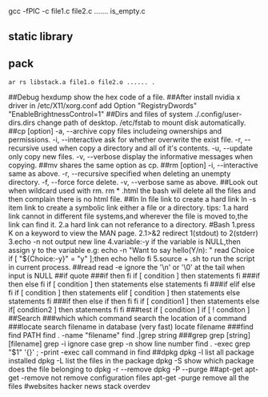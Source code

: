 ## 
   gcc -fPIC -c file1.c file2.c ....... is_empty.c
## static library
## pack
    ar rs libstack.a file1.o file2.o ...... .
##Debug
    hexdump show the hex code of a file.
##After install nvidia x driver
    in /etc/X11/xorg.conf add
    Option "RegistryDwords" "EnableBrightnessControl=1"
##Dirs and files of system
    ./.config/user-dirs.dirs change path of desktop.
    /etc/fstab to mount disk automatically.
##cp [option]
    -a, --archive      copy files includeing ownerships and permissions.
    -i, --interactive  ask for whether overwrite the exist file.
    -r, --recursive    used when copy a directory and all of it's contents.
    -u, --update       only copy new files. 
    -v, --verbose      display the informative messages when copying.
##mv shares the same option as cp.
##rm [option]
    -i, --interactive  same as above.
    -r, --recursive    specified when deleting an unempty directory.
    -f, --force        force delete.
    -v, --verbose      same as above.
##Look out when wildcard used with rm.
    rm * .html
    the bash will delete all the files and then complain there is no html file.
##ln
    ln file link     to create a hard link
    ln -s item link  to create a symbolic link either a file or a directory.
    tips:
        1.a hard link cannot in different file systems,and wherever the file is moved to,the link can find it.
        2.a hard link can not referance to a directory.
#Bash
    1.press K on a keyword to view the MAN page.
    2.1>&2 redirect 1(stdout) to 2(stderr)
    3.echo -n not output new line
    4.variable:-y  if the variable is NULL,then assign y to the variable
        e.g:
        echo -n "Want to say hello(Y/n): "
        read Choice
        if [ "${Choice:-y}" = "y" ];then
            echo hello
        fi
    5.source + .sh to run the script in current process.
##read
    read -e ignore the '\n' or '\0' at the tail when input is NULL
##if quote
###if then fi
    if [ condition ]
    then
        statements
    fi
###if then else fi
    if [ condition ]
    then
        statements
    else
        statements
    fi
###if elif else fi
    if [ condition ]
    then
        statements
    elif [ condition ]
    then
        statements
    else
        statements
    fi
###if then else if then fi fi
    if [ condition1 ]
    then
        statements
    else
        if[ condition2 ]
        then
            statements
        fi
    fi
###test
    if [ condition ]
    if [ ! conditon ]
##Search
###which
    which command
    search the location of a command
###locate
    search filename in database (very fast)
    locate filename
###find
    find PATH
    find . -name "filename"
    find .|grep string
###grep
    grep [string] [filename]
    grep -i ignore case
    grep -n show line number
    find . -exec grep "$1" '{}' \; -print 
    -exec call command in find
##dpkg
    dpkg -l   list all package installed
    dpkg -L   list the files in the package
    dpkg -S   show which package does the file belonging to
    dpkg -r --remove
    dpkg -P --purge
##apt-get
    apt-get -remove  not remove configuration files
    apt-get -purge   remove all the files
#websites
    hacker news
    stack overdev
